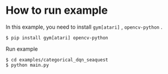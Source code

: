 # How to run example
In this example, you need to install `gym[atari]` , `opencv-python` .
```
$ pip install gym[atari] opencv-python
```

Run example
```
$ cd examples/categorical_dqn_seaquest
$ python main.py
```
